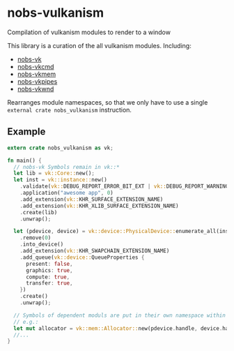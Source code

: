 # nobs-vulkanism
Compilation of vulkanism modules to render to a window

This library is a curation of the all vulkanism modules. Including:
 - [nobs-vk](https://docs.rs/nobs-vk)
 - [nobs-vkcmd](https://docs.rs/nobs-vkcmd)
 - [nobs-vkmem](https://docs.rs/nobs-vkmem)
 - [nobs-vkpipes](https://docs.rs/nobs-vkpipes)
 - [nobs-vkwnd](https://docs.rs/nobs-wnd)

Rearranges module namespaces, so that we only have to use a single `external crate nobs_vulkanism` instruction.

## Example
```rust
extern crate nobs_vulkanism as vk;

fn main() {
  // nobs-vk Symbols remain in vk::*
  let lib = vk::Core::new();
  let inst = vk::instance::new()
    .validate(vk::DEBUG_REPORT_ERROR_BIT_EXT | vk::DEBUG_REPORT_WARNING_BIT_EXT)
    .application("awesome app", 0)
    .add_extension(vk::KHR_SURFACE_EXTENSION_NAME)
    .add_extension(vk::KHR_XLIB_SURFACE_EXTENSION_NAME)
    .create(lib)
    .unwrap();

  let (pdevice, device) = vk::device::PhysicalDevice::enumerate_all(inst.handle)
    .remove(0)
    .into_device()
    .add_extension(vk::KHR_SWAPCHAIN_EXTENSION_NAME)
    .add_queue(vk::device::QueueProperties {
      present: false,
      graphics: true,
      compute: true,
      transfer: true,
    })
    .create()
    .unwrap();

  // Symbols of dependent moduls are put in their own namespace within vk::
  // e.g.:
  let mut allocator = vk::mem::Allocator::new(pdevice.handle, device.handle);
  //...
}
```
